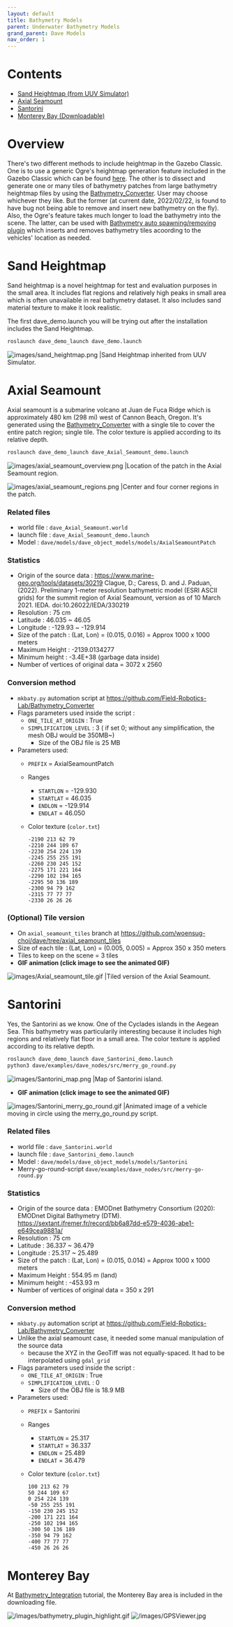 ```yaml
---
layout: default
title: Bathymetry Models
parent: Underwater Bathymetry Models
grand_parent: Dave Models
nav_order: 1
---
```


# Contents

<!-- TOC generated with https://github.com/ekalinin/github-markdown-toc -->
<!--
 cat bathymetry_plugin.md | ./gh-md-toc -
-->

* [Sand Heightmap (from UUV Simulator)](#Sand-Heightmap)
* [Axial Seamount](#Axial-Seamount)
* [Santorini](#Santorini)
* [Monterey Bay (Downloadable)](#Monterey-Bay)

# Overview

There's two different methods to include heightmap in the Gazebo Classic. One is to use a generic Ogre's heightmap generation feature included in the Gazebo Classic which can be found [here](http://gazebosim.org/tutorials/?tut=dem). The other is to dissect and generate one or many tiles of bathymetry patches from large bathymetry heightmap files by using the [Bathymetry_Converter](https://github.com/Field-Robotics-Lab/Bathymetry_Converter). User may choose whichever they like. But the former (at current date, 2022/02/22, is found to have bug not being able to remove and insert new bathymetry on the fly). Also, the Ogre's feature takes much longer to load the bathymetry into the scene. The latter, can be used with [Bathymetry auto spawning/removing plugin](https://github.com/Field-Robotics-Lab/dave/wiki/Bathymetry-Integration) which inserts and removes bathymetry tiles acoording to the vehicles' location as needed.

# Sand Heightmap

Sand heightmap is a novel heightmap for test and evaluation purposes in the small area. It includes flat regions and relatively high peaks in small area which is often unavailable in real bathymetry dataset. It also includes sand material texture to make it look realistic.

The first dave_demo.launch you will be trying out after the installation includes the Sand Heightmap.

```bash
roslaunch dave_demo_launch dave_demo.launch
```

![images/sand_heightmap.png |Sand Heightmap inherited from UUV Simulator.](../images/sand_heightmap.png)


# Axial Seamount

Axial seamount is a submarine volcano at Juan de Fuca Ridge which is approximately 480 km (298 mi) west of Cannon Beach, Oregon. It's generated using the [Bathymetry_Converter](https://github.com/Field-Robotics-Lab/Bathymetry_Converter) with a single tile to cover the entire patch region; single tile. The color texture is applied according to its relative depth.

```bash
roslaunch dave_demo_launch dave_Axial_Seamount_demo.launch
```

![images/axial_seamount_overview.png |Location of the patch in the Axial Seamount region. ](../images/axial_seamount_overview.png)

![images/axial_seamount_regions.png |Center and four corner regions in the patch. ](../images/axial_seamount_regions.png)

### Related files
- world file : `dave_Axial_Seamount.world`
- launch file : `dave_Axial_Seamount_demo.launch`
- Model : `dave/models/dave_object_models/models/AxialSeamountPatch`

### Statistics
- Origin of the source data : https://www.marine-geo.org/tools/datasets/30219
    Clague, D.; Caress, D. and J. Paduan, (2022). Preliminary 1-meter resolution
    bathymetric model (ESRI ASCII grids) for the summit region of Axial
    Seamount, version as of 10 March 2021. IEDA. doi:10.26022/IEDA/330219
- Resolution : 75 cm
- Latitude : 46.035 ~ 46.05
- Longitude : -129.93 ~ -129.914
- Size of the patch : (Lat, Lon) = (0.015, 0.016) = Approx 1000 x 1000 meters
- Maximum Height : -2139.0134277
- Minimum height : -3.4E+38 (garbage data inside)
- Number of vertices of original data = 3072 x 2560

### Conversion method
- `mkbaty.py` automation script at https://github.com/Field-Robotics-Lab/Bathymetry_Converter
- Flags parameters used inside the script :
   - `ONE_TILE_AT_ORIGIN` : True
   - `SIMPLIFICATION_LEVEL` : 3 ( if set 0; without any simplification, the mesh OBJ would be 350MB~)
      - Size of the OBJ file is 25 MB
- Parameters used:
    - `PREFIX` = AxialSeamountPatch
    - Ranges
       - `STARTLON` = -129.930
       - `STARTLAT` = 46.035
       - `ENDLON` = -129.914
       - `ENDLAT` = 46.050
    - Color texture (`color.txt`)

       ```
       -2190 213 62 79
       -2210 244 109 67
       -2230 254 224 139
       -2245 255 255 191
       -2260 230 245 152
       -2275 171 221 164
       -2290 102 194 165
       -2295 50 136 189
       -2300 94 79 162
       -2315 77 77 77
       -2330 26 26 26
       ```

### (Optional) Tile version

- On `axial_seamount_tiles` branch at https://github.com/woensug-choi/dave/tree/axial_seamount_tiles
- Size of each tile : (Lat, Lon) = (0.005, 0.005) = Approx 350 x 350 meters
- Tiles to keep on the scene  = 3 tiles
- **GIF animation (click image to see the animated GIF)**

![images/Axial_seamount_tile.gif |Tiled version of the Axial Seamount. ](../images/Axial_seamount_tile.gif)



# Santorini

Yes, the Santorini as we know. One of the Cyclades islands in the Aegean Sea. This bathymetry was particularily interesting because it includes high regions and relatively flat floor in a small area. The color texture is applied according to its relative depth.


```bash
roslaunch dave_demo_launch dave_Santorini_demo.launch
python3 dave/examples/dave_nodes/src/merry_go_round.py
```

![images/Santorini_map.png |Map of Santorini island. ](../images/Santorini_map.png)

- **GIF animation (click image to see the animated GIF)**

![images/Santorini_merry_go_round.gif |Animated image of a vehicle moving in circle using the merry_go_round.py script. ](../images/Santorini_merry_go_round.gif)


### Related files
- world file : `dave_Santorini.world`
- launch file : `dave_Santorini_demo.launch`
- Model : `dave/models/dave_object_models/models/Santorini`
- Merry-go-round-script `dave/examples/dave_nodes/src/merry-go-round.py`


### Statistics
- Origin of the source data : EMODnet Bathymetry Consortium (2020): EMODnet Digital Bathymetry (DTM).
   https://sextant.ifremer.fr/record/bb6a87dd-e579-4036-abe1-e649cea9881a/
- Resolution : 75 cm
- Latitude : 36.337 ~ 36.479
- Longitude : 25.317 ~ 25.489
- Size of the patch : (Lat, Lon) = (0.015, 0.014) = Approx 1000 x 1000 meters
- Maximum Height : 554.95 m (land)
- Minimum height : -453.93 m
- Number of vertices of original data = 350 x 291


### Conversion method
- `mkbaty.py` automation script at https://github.com/Field-Robotics-Lab/Bathymetry_Converter
- Unlike the axial seamount case, it needed some manual manipulation of the source data
   - because the XYZ in the GeoTiff was not equally-spaced. It had to be interpolated using `gdal_grid`
- Flags parameters used inside the script :
   - `ONE_TILE_AT_ORIGIN` : True
   - `SIMPLIFICATION_LEVEL` : 0
      - Size of the OBJ file is 18.9 MB
- Parameters used:
    - `PREFIX` = Santorini
    - Ranges
       - `STARTLON` = 25.317
       - `STARTLAT` = 36.337
       - `ENDLON` = 25.489
       - `ENDLAT` = 36.479
    - Color texture (`color.txt`)

       ```
      100 213 62 79
      50 244 109 67
      0 254 224 139
      -50 255 255 191
      -150 230 245 152
      -200 171 221 164
      -250 102 194 165
      -300 50 136 189
      -350 94 79 162
      -400 77 77 77
      -450 26 26 26
       ```


# Monterey Bay

At [Bathymetry_Integration](Bathymetry-Integration) tutorial, the Monterey Bay area is included in the downloading file.

![/images/bathymetry_plugin_highlight.gif](../images/bathymetry_plugin_highlight.gif)
![/images/GPSViewer.jpg](../images/GPSViewer.jpg)